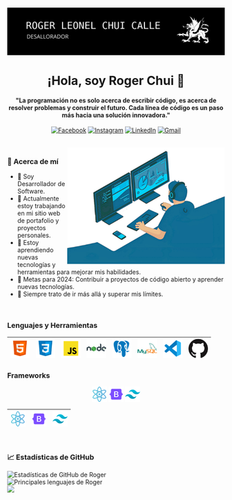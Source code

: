 ![Matrix SVG](https://raw.githubusercontent.com/Leonel-calle-dev/ICONOS/main/portada.svg)

<h1 align="center">¡Hola, soy Roger Chui 👋</h1>

<h4 align="center">"La programación no es solo acerca de escribir código, es acerca de resolver problemas y construir el futuro. Cada línea de código es un paso más hacia una solución innovadora."</h4>

<p align="center">
  <a href="https://www.facebook.com/roger.chui.1"><img src="https://img.shields.io/badge/facebook-%231877F2.svg?&style=for-the-badge&logo=facebook&logoColor=white" alt="Facebook" /></a>
  <a href="https://instagram.com/roger_chui"><img src="https://img.shields.io/badge/instagram-%23E4405F.svg?&style=for-the-badge&logo=instagram&logoColor=white" alt="Instagram" /></a>
  <a href="https://www.linkedin.com/in/roger-chui/"><img src="https://img.shields.io/badge/linkedin-%230077B5.svg?&style=for-the-badge&logo=linkedin&logoColor=white" alt="LinkedIn" /></a>
  <a href="mailto:roger.chui@example.com?subject=Hola%20Roger"><img src="https://img.shields.io/badge/gmail-%23D14836.svg?&style=for-the-badge&logo=gmail&logoColor=white" alt="Gmail"/></a>
</p>

<br>

<img align="right" height="270px" alt="png" src="https://raw.githubusercontent.com/Leonel-calle-dev/ICONOS/main/icon.png" />

### 🚀 Acerca de mí

- 🌟 Soy Desarrollador de Software.
- 🔭 Actualmente estoy trabajando en mi sitio web de portafolio y proyectos personales.
- 🌱 Estoy aprendiendo nuevas tecnologías y herramientas para mejorar mis habilidades.
- 🥅 Metas para 2024: Contribuir a proyectos de código abierto y aprender nuevas tecnologías.
- 🧗 Siempre trato de ir más allá y superar mis límites.

<br>

### Lenguajes y Herramientas

|<img alt="HTML5" width="45px" src="https://raw.githubusercontent.com/Leonel-calle-dev/ICONOS/main/html.png" /> | <img alt="CSS3" width="45px" src="https://raw.githubusercontent.com/Leonel-calle-dev/ICONOS/main/css.png" /> | <img alt="JavaScript" width="45px" src="https://raw.githubusercontent.com/Leonel-calle-dev/ICONOS/main/javascript.png" /> |<img alt="Node.js" width="45px" src="https://raw.githubusercontent.com/Leonel-calle-dev/ICONOS/main/nodejs.png" /> | <img alt="Postgres" width="45px" src="https://raw.githubusercontent.com/Leonel-calle-dev/ICONOS/main/postgres.png" /> | <img alt="MySQL" width="45px" src="https://raw.githubusercontent.com/Leonel-calle-dev/ICONOS/main/mysql.png" /> | <img alt="Visual Studio Code" width="45px" src="https://raw.githubusercontent.com/Leonel-calle-dev/ICONOS/main/vs-code.png" /> | <img alt="GitHub" width="45px" src="https://raw.githubusercontent.com/github/explore/78df643247d429f6cc873026c0622819ad797942/topics/github/github.png" /> |
|:---:|:---:|:---:|:---:|:---:|:---:|:---:|:---:|

### Frameworks
<p align="center">
  <img alt="React" width="35px" src="https://raw.githubusercontent.com/Leonel-calle-dev/ICONOS/main/react.png" />
  <img alt="Bootstrap" width="35px" src="https://raw.githubusercontent.com/Leonel-calle-dev/ICONOS/main/bootstrap.png" />
  <img alt="Tailwind CSS" width="35px" src="https://raw.githubusercontent.com/Leonel-calle-dev/ICONOS/main/tailwind-css.png" />
</p>

|<img alt="React" width="35px" src="https://raw.githubusercontent.com/Leonel-calle-dev/ICONOS/main/react.png" /> | <img alt="Bootstrap" width="35px" src="https://raw.githubusercontent.com/Leonel-calle-dev/ICONOS/main/bootstrap.png" /> | <img alt="Tailwind CSS" width="35px" src="https://raw.githubusercontent.com/Leonel-calle-dev/ICONOS/main/tailwind-css.png" /> |
|:---:|:---:|:---:|

<br>

### 📈 Estadísticas de GitHub

<img align="left" src="https://github-readme-stats.vercel.app/api?username=Leonel-calle-dev&show_icons=true&title_color=fff&icon_color=79ff97&text_color=efefef&bg_color=24292e" alt="Estadísticas de GitHub de Roger" width="60%">
<img src="https://github-readme-stats.vercel.app/api/top-langs/?username=Leonel-calle-dev&show_icons=true&hide_border=true&theme=radical" width="37%" alt="Principales lenguajes de Roger">

<br>

<img src="https://github.com/punitkmryh/punitkmryh/blob/master/wave.svg" />

<!--[website]: -->
[twitter]: https://twitter.com/sumanth_98?s=09
<!--[youtube]: https://www.youtube.com/channel/UC40R8Rvwjhu08Z0MFffNfsg-->
[instagram]: https://instagram.com/the.cs.geek?igshid=1mamru7aa53b2
[linkedin]: https://www.linkedin.com/in/tv-sai-sumanth-3b7811141/

